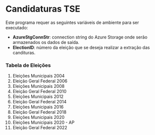 # Candidaturas TSE

Este programa requer as seguintes variáveis de ambiente para ser executado:
* **AzureStgConnStr**: connection string do Azure Storage onde serão armazenados os dados de saída.
* **ElectionID**: número da eleição que se deseja realizar a extração das candituras.

### Tabela de Eleições
1. Eleições Municipais 2004
2. Eleição Geral Federal 2006
3. Eleições Municipais 2008
4. Eleição Geral Federal 2010
5. Eleições Municipais 2012
6. Eleição Geral Federal 2014
7. Eleições Municipais 2016
8. Eleição Geral Federal 2018
9. Eleições Municipais 2020
10. Eleições Municipais 2020 - AP
11. Eleição Geral Federal 2022
